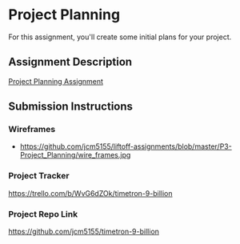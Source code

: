 # Project Planning

For this assignment, you'll create some initial plans for your project.

## Assignment Description

[Project Planning Assignment](https://education.launchcode.org/liftoff/modules/assignments/project-planning)

## Submission Instructions

### Wireframes

* https://github.com/jcm5155/liftoff-assignments/blob/master/P3-Project_Planning/wire_frames.jpg

### Project Tracker

https://trello.com/b/WvG6dZOk/timetron-9-billion

### Project Repo Link

https://github.com/jcm5155/timetron-9-billion
